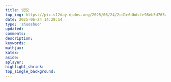 ```yaml
---
title: 说说
top_img: https://pic.s12day.dpdns.org/2025/06/24/2cd1e6dbdcfe98eb5d765abed14a7ef8.jpg
date: 2025-06-24 14:29:14
type: 'shuoshuo'
updated:
comments:
description:
keywords:
mathjax:
katex:
aside:
aplayer:
highlight_shrink:
top_single_background:
---
```

<div id="qexot"></div>
<script src="https://registry.npmmirror.com/qexo-static/1.6.0/files/hexo/talks.js"></script>
<link rel="stylesheet" href="https://registry.npmmirror.com/qexo-static/1.6.0/files/hexo/talks.css">
<script>showQexoTalks("qexot", "https://qexo.s12day.dpdns.org", 5)</script>